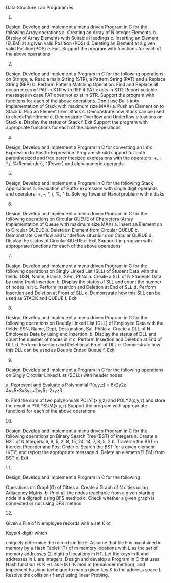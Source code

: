 Data Structure Lab Programmes

1)
Design, Develop and Implement a menu driven Program in C for
the
following Array operations
a. Creating an Array of N Integer Elements.
b. Display of Array Elements with Suitable Headings
c. Inserting an Element (ELEM) at a given valid Position
(POS)
d. Deleting an Element at a given valid Position(POS)
e. Exit.
Support the program with functions for each of the above
operations

2)
Design, Develop and Implement a Program in C for the
following operations on Strings,
a. Read a main String (STR), a Pattern String (PAT) and a
Replace String (REP)
b. Perform Pattern Matching Operation: Find and Replace all occurrences of
PAT in STR with REP if PAT exists in STR. Report suitable
messages in case PAT does not exist in STR.
Support the program with functions for each of the above
operations. Don't use Built-inAy
Implementation of Stack with maximum size MAX)
a. Push an Element on to Stack
b. Pop an Element from Stack
c. Demonstrate how Stack can be used to check Palindrome
d. Demonstrate Overflow and Underflow situations on Stack
e. Display the status of Stack
f. Exit
Support the program with appropriate functions for each of the above
operations

4)
Design, Develop and Implement a Program in C for
converting an Infix Expression to Postfix Expression.
Program should support for both
parenthesized and free parenthesized expressions with the
operators: +, -, *,/, %(Remainder), ^(Power) and
alphanumeric operands.

5)
Design, Develop and Implement a Program in C for the following Stack
Applications
a. Evaluation of Suffix expression with single digit operands and operators:
+, -, *, /, %, ^
b. Solving Tower of Hanoi problem with n disks

6)
Design, Develop and Implement a menu driven Program in C for the
following operations on Circular QUEUE of Characters (Array
Implementation of Queue with maximum size MAX)
a. Insert an Element on to Circular QUEUE
b. Delete an Element from Circular QUEUE
c. Demonstrate Overflow and Underflow situations on Circular QUEUE
d. Display the status of Circular QUEUE
e. Exit
Support the program with appropriate functions for each of the above
operations

7)
Design, Develop and Implement a menu driven Program in C for the
following operations on Singly Linked List (SLL) of Student Data with the
fields: USN, Name, Branch, Sem, PhNo
a. Create a SLL of N Students Data by using front insertion.
b. Display the status of SLL and count the number of nodes in it
c. Perform Insertion and Deletion at End of SLL
d. Perform Insertion and Deletion at Front of SLL
e. Demonstrate how this SLL can be used as STACK and QUEUE
f. Exit

8)
Design, Develop and Implement a menu driven Program in C
for the following operations on Doubly Linked List (DLL)
of Employee Data with the fields: SSN, Name, Dept,
Designation, Sal, PhNo
a. Create a DLL of N Employees Data by
using end insertion. b. Display the
status of DLL and count the number of
nodes in it c. Perform Insertion and
Deletion at End of DLL
d. Perform Insertion and Deletion at Front of DLL
e. Demonstrate how this DLL can be used as
Double Ended Queue
f. Exit

9)
Design, Develop and Implement a Program in C for the following operations
on Singly Circular Linked List (SCLL) with header nodes

a. Represent and Evaluate a Polynomial P(x,y,z) = 6x2y2z-
4yz5+3x3yz+2xy5z-2xyz3

b. Find the sum of two polynomials POLY1(x,y,z) and POLY2(x,y,z) and
store the result in POLYSUM(x,y,z)
Support the program with appropriate functions for each of the above
operations

10)
Design, Develop and Implement a menu driven Program in C for the
following operations on Binary Search Tree (BST) of Integers
a. Create a BST of N Integers: 6, 9, 5, 2, 8, 15, 24, 14, 7, 8, 5, 2
b. Traverse the BST in Inorder, Preorder and Post Order
c. Search the BST for a given element (KEY) and report the appropriate
message
d. Delete an element(ELEM) from BST
e. Exit

11)
Design, Develop and Implement a Program in C for the following

Operations on Graph(G) of Cities
a. Create a Graph of N cities using Adjacency Matrix.
b. Print all the nodes reachable from a given starting node in a
digraph using BFS method
c. Check whether a given graph is connected or not using DFS
method

12)
Given a File of N employee records with a set K of

Keys(4-digit) which

uniquely determine the records in file F. Assume that file F is
maintained in memory by a Hash Table(HT) of m memory locations
with L as the set of memory addresses (2-digit) of
locations in HT. Let the keys in K and addresses in L are
Integers. Design and develop a Program in C that uses
Hash function H: K →L as H(K)=K mod m (remainder
method), and implement hashing technique to map a given
key K to the address space L. Resolve the collision (if any)
using linear Probing.
